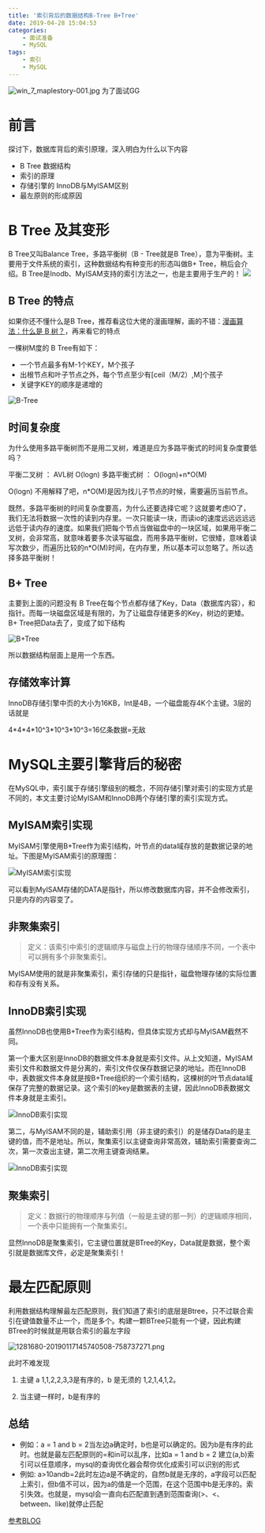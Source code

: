 ```yaml
---
title: '索引背后的数据结构B-Tree B+Tree'
date: 2019-04-28 15:04:53
categories:
	- 面试准备
	- MySQL
tags:
	- 索引
	- MySQL
---
```


![win_7_maplestory-001.jpg](https://user-gold-cdn.xitu.io/2019/4/29/16a66b3f943d3718?w=820&h=512&f=jpeg&s=77289)
为了面试GG
<!-- more --> 

# 前言

探讨下，数据库背后的索引原理，深入明白为什么以下内容

- B Tree 数据结构
- 索引的原理
- 存储引擎的 InnoDB与MyISAM区别
- 最左原则的形成原因

# B Tree 及其变形
B Tree又叫Balance Tree，多路平衡树（B - Tree就是B Tree），意为平衡树。主要用于文件系统的索引，这种数据结构有种变形的形态叫做B+ Tree，稍后会介绍。B Tree是Inodb、MyISAM支持的索引方法之一，也是主要用于生产的！
![](https://user-gold-cdn.xitu.io/2019/4/28/16a6351bed2708ec?w=141&h=171&f=png&s=1958)

## B Tree 的特点
如果你还不懂什么是B Tree，推荐看这位大佬的漫画理解，画的不错：[漫画算法：什么是 B 树？](https://www.jianshu.com/p/8b653423c586)，再来看它的特点

一棵树M度的 B Tree有如下：

- 一个节点最多有M-1个KEY，M个孩子
- 出根节点和叶子节点之外，每个节点至少有[ceil（M/2）,M]个孩子
- 关键字KEY的顺序是递增的




![B-Tree](https://user-gold-cdn.xitu.io/2019/4/28/16a632c916f4c0af?w=894&h=298&f=png&s=37191)


## 时间复杂度
为什么使用多路平衡树而不是用二叉树，难道是应为多路平衡式的时间复杂度要低吗？

平衡二叉树 ： AVL树 O(logn) 
多路平衡式树 ： O(logn)+n*O(M)

O(logn) 不用解释了吧，n*O(M)是因为找儿子节点的时候，需要遍历当前节点。

既然，多路平衡树的时间复杂度要高，为什么还要选择它呢？这就要考虑IO了，我们无法将数据一次性的读到内存里。一次只能读一块，而读io的速度远远远远远远低于读内存的速度。如果我们把每个节点当做磁盘中的一块区域，如果用平衡二叉树，会非常高，就意味着要多次读写磁盘，而用多路平衡树，它很矮，意味着读写次数少，而遍历比较的n*O(M)时间，在内存里，所以基本可以忽略了。所以选择多路平衡树！

## B+ Tree
主要到上面的问题没有 B Tree在每个节点都存储了Key，Data（数据库内容），和指针。而每一块磁盘区域是有限的，为了让磁盘存储更多的Key，树边的更矮。B+ Tree把Data去了，变成了如下结构

![B+Tree](https://user-gold-cdn.xitu.io/2019/4/28/16a6340f11a4c8cb?w=1020&h=379&f=png&s=39963)

所以数据结构层面上是用一个东西。

## 存储效率计算
InnoDB存储引擎中页的大小为16KB，Int是4B，一个磁盘能存4K个主键。3层的话就是

4\*4\*4\*10^3\*10^3\*10^3=16亿条数据=无敌

# MySQL主要引擎背后的秘密

在MySQL中，索引属于存储引擎级别的概念，不同存储引擎对索引的实现方式是不同的，本文主要讨论MyISAM和InnoDB两个存储引擎的索引实现方式。
## MyISAM索引实现

MyISAM引擎使用B+Tree作为索引结构，叶节点的data域存放的是数据记录的地址。下图是MyISAM索引的原理图：


![MyISAM索引实现](https://user-gold-cdn.xitu.io/2019/4/28/16a634a2c39ef4ee?w=664&h=534&f=png&s=34360)

可以看到MyISAM存储的DATA是指针，所以修改数据库内容，并不会修改索引，只是内存的内容变了。
## 非聚集索引

> 定义：该索引中索引的逻辑顺序与磁盘上行的物理存储顺序不同，一个表中可以拥有多个非聚集索引。

MyISAM使用的就是非聚集索引，索引存储的只是指针，磁盘物理存储的实际位置和存有没有关系。

## InnoDB索引实现

虽然InnoDB也使用B+Tree作为索引结构，但具体实现方式却与MyISAM截然不同。

第一个重大区别是InnoDB的数据文件本身就是索引文件。从上文知道，MyISAM索引文件和数据文件是分离的，索引文件仅保存数据记录的地址。而在InnoDB中，表数据文件本身就是按B+Tree组织的一个索引结构，这棵树的叶节点data域保存了完整的数据记录。这个索引的key是数据表的主键，因此InnoDB表数据文件本身就是主索引。

![InnoDB索引实现](https://user-gold-cdn.xitu.io/2019/4/28/16a645b403caa32f?w=543&h=241&f=png&s=15939)


第二，与MyISAM不同的是，辅助索引用（非主键的索引）的是储存Data的是主键的值，而不是地址。所以，聚集索引以主键查询非常高效，辅助索引需要查询二次，第一次查出主键，第二次用主键查询结果。

![InnoDB索引实现](https://user-gold-cdn.xitu.io/2019/4/28/16a6460bdc7f014d?w=543&h=222&f=png&s=15218)

## 聚集索引
> 定义：数据行的物理顺序与列值（一般是主键的那一列）的逻辑顺序相同，一个表中只能拥有一个聚集索引。

显然InnoDB是聚集索引，它主键位置就是BTree的Key，Data就是数据，整个索引就是数据库文件，必定是聚集索引！

# 最左匹配原则

利用数据结构理解最左匹配原则，我们知道了索引的底层是Btree，只不过联合索引在键值数量不止一个，而是多个。构建一颗BTree只能有一个键，因此构建BTree的时候就是用联合索引的最左字段

![1281680-20190117145740508-758737271.png](https://user-gold-cdn.xitu.io/2019/4/29/16a66a74b2666e01?w=1110&h=404&f=png&s=64778)

此时不难发现
1. 主键  a 1,1,2,2,3,3是有序的，b 是无须的 1,2,1,4,1,2。

2. 当主键一样时，b是有序的

## 总结
- 例如：a = 1 and b = 2当左边a确定时，b也是可以确定的。因为b是有序的此时。也就是最左匹配原则的=和in可以乱序，比如a = 1 and b = 2 建立(a,b)索引可以任意顺序，mysql的查询优化器会帮你优化成索引可以识别的形式
- 例如: a>10andb=2此时左边a是不确定的，自然b就是无序的，a字段可以匹配上索引，但b值不可以，因为a的值是一个范围，在这个范围中b是无序的。索引失效。也就是，mysql会一直向右匹配直到遇到范围查询(>、<、between、like)就停止匹配

[参考BLOG](https://www.cnblogs.com/lanqi/p/10282279.html)